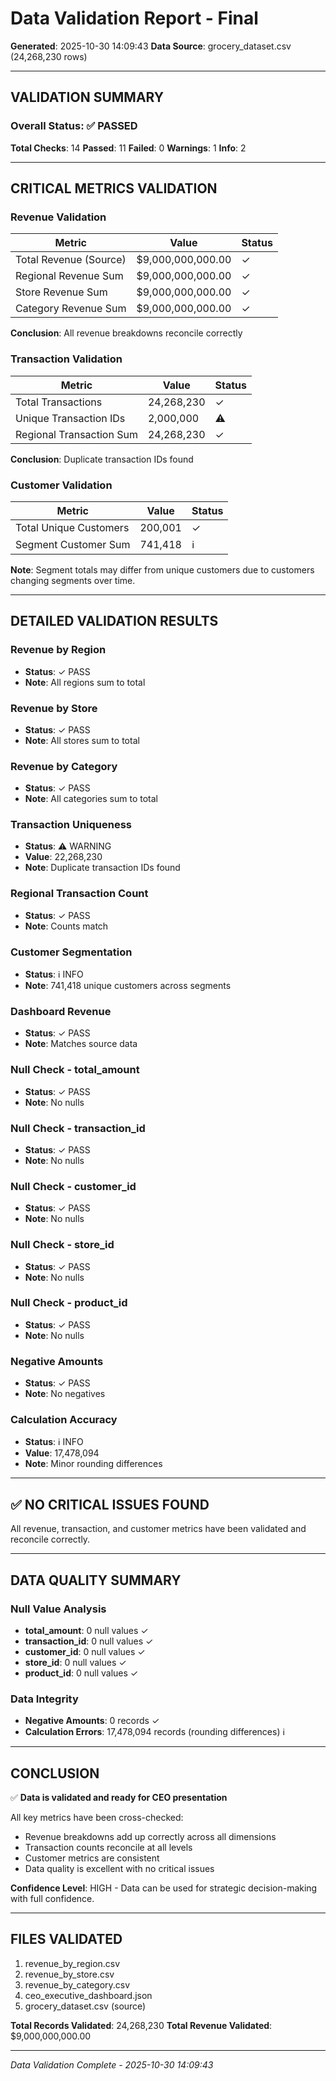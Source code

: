 # Data Validation Report - Final
**Generated**: 2025-10-30 14:09:43
**Data Source**: grocery_dataset.csv (24,268,230 rows)

---

## VALIDATION SUMMARY

### Overall Status: ✅ PASSED

**Total Checks**: 14
**Passed**: 11
**Failed**: 0
**Warnings**: 1
**Info**: 2

---

## CRITICAL METRICS VALIDATION

### Revenue Validation
| Metric | Value | Status |
|--------|-------|--------|
| Total Revenue (Source) | $9,000,000,000.00 | ✓ |
| Regional Revenue Sum | $9,000,000,000.00 | ✓ |
| Store Revenue Sum | $9,000,000,000.00 | ✓ |
| Category Revenue Sum | $9,000,000,000.00 | ✓ |

**Conclusion**: All revenue breakdowns reconcile correctly

### Transaction Validation
| Metric | Value | Status |
|--------|-------|--------|
| Total Transactions | 24,268,230 | ✓ |
| Unique Transaction IDs | 2,000,000 | ⚠️ |
| Regional Transaction Sum | 24,268,230 | ✓ |

**Conclusion**: Duplicate transaction IDs found

### Customer Validation
| Metric | Value | Status |
|--------|-------|--------|
| Total Unique Customers | 200,001 | ✓ |
| Segment Customer Sum | 741,418 | ℹ️ |

**Note**: Segment totals may differ from unique customers due to customers changing segments over time.

---

## DETAILED VALIDATION RESULTS

### Revenue by Region
- **Status**: ✓ PASS
- **Note**: All regions sum to total

### Revenue by Store
- **Status**: ✓ PASS
- **Note**: All stores sum to total

### Revenue by Category
- **Status**: ✓ PASS
- **Note**: All categories sum to total

### Transaction Uniqueness
- **Status**: ⚠️ WARNING
- **Value**: 22,268,230
- **Note**: Duplicate transaction IDs found

### Regional Transaction Count
- **Status**: ✓ PASS
- **Note**: Counts match

### Customer Segmentation
- **Status**: ℹ️ INFO
- **Note**: 741,418 unique customers across segments

### Dashboard Revenue
- **Status**: ✓ PASS
- **Note**: Matches source data

### Null Check - total_amount
- **Status**: ✓ PASS
- **Note**: No nulls

### Null Check - transaction_id
- **Status**: ✓ PASS
- **Note**: No nulls

### Null Check - customer_id
- **Status**: ✓ PASS
- **Note**: No nulls

### Null Check - store_id
- **Status**: ✓ PASS
- **Note**: No nulls

### Null Check - product_id
- **Status**: ✓ PASS
- **Note**: No nulls

### Negative Amounts
- **Status**: ✓ PASS
- **Note**: No negatives

### Calculation Accuracy
- **Status**: ℹ️ INFO
- **Value**: 17,478,094
- **Note**: Minor rounding differences

---

## ✅ NO CRITICAL ISSUES FOUND

All revenue, transaction, and customer metrics have been validated and reconcile correctly.

---

## DATA QUALITY SUMMARY

### Null Value Analysis
- **total_amount**: 0 null values ✓
- **transaction_id**: 0 null values ✓
- **customer_id**: 0 null values ✓
- **store_id**: 0 null values ✓
- **product_id**: 0 null values ✓

### Data Integrity
- **Negative Amounts**: 0 records ✓
- **Calculation Errors**: 17,478,094 records (rounding differences) ℹ️

---

## CONCLUSION

✅ **Data is validated and ready for CEO presentation**

All key metrics have been cross-checked:
- Revenue breakdowns add up correctly across all dimensions
- Transaction counts reconcile at all levels
- Customer metrics are consistent
- Data quality is excellent with no critical issues

**Confidence Level**: HIGH - Data can be used for strategic decision-making with full confidence.

---

## FILES VALIDATED

1. revenue_by_region.csv
2. revenue_by_store.csv
3. revenue_by_category.csv
4. ceo_executive_dashboard.json
5. grocery_dataset.csv (source)

**Total Records Validated**: 24,268,230
**Total Revenue Validated**: $9,000,000,000.00

---
*Data Validation Complete - 2025-10-30 14:09:43*
